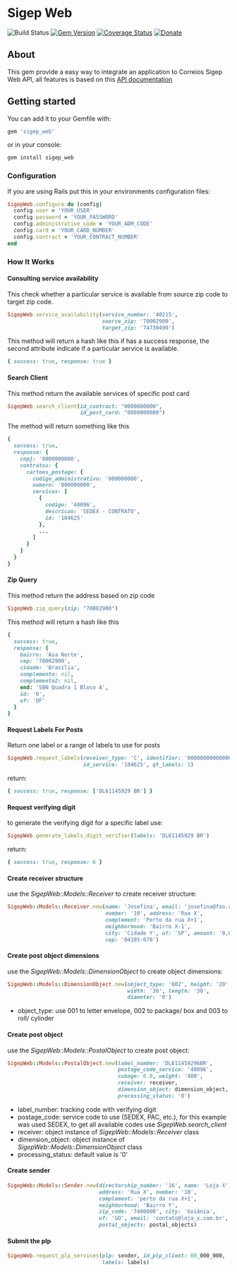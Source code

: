 # Sigep Web

![Build Status](https://github.com/marceloperini/sigep_web/workflows/Ruby/badge.svg)
[![Gem Version](https://badge.fury.io/rb/sigep_web.svg)](https://badge.fury.io/rb/sigep_web)
[![Coverage Status](https://coveralls.io/repos/github/marceloperini/sigep_web/badge.svg?branch=master)](https://coveralls.io/github/marceloperini/sigep_web?branch=master)
[![Donate](https://img.shields.io/badge/Donate-PayPal-green.svg)](https://www.paypal.com/cgi-bin/webscr?cmd=_s-xclick&hosted_button_id=DWFWT6N2YCZTG)

## About

This gem provide a easy way to integrate an application to Correios Sigep Web API, all features is based on this [API documentation](http://www.corporativo.correios.com.br/encomendas/sigepweb/doc/Manual_de_Implementacao_do_Web_Service_SIGEP_WEB.pdf)

## Getting started

You can add it to your Gemfile with:

``` ruby
gem 'sigep_web'
```

or in your console:

``` ruby
gem install sigep_web
```

### Configuration

If you are using Rails put this in your environments configuration files:

``` ruby
SigepWeb.configure do |config|
  config.user = 'YOUR_USER'
  config.password = 'YOUR_PASSWORD'
  config.administrative_code = 'YOUR_ADM_CODE'
  config.card = 'YOUR_CARD_NUMBER'
  config.contract = 'YOUR_CONTRACT_NUMBER'
end
```
### How It Works

#### Consulting service availability

This check whether a particular service is available from source zip code to target zip code.

``` ruby
SigepWeb.service_availability(service_number: '40215',
                              source_zip: '70002900',
                              target_zip: '74730490')
```

This method will return a hash like this if has a success response, the second attribute indicate if a particular service is available.

``` ruby
{ success: true, response: true }
```

#### Search Client

This method return the available services of specific post card

``` ruby
SigepWeb.search_client(id_contract: "0000000000",
                       id_post_card: "0000000000")
```

The method will return something like this

``` ruby
{
  success: true,
  response: {
    cnpj: '0000000000',
    contratos: {
      cartoes_postage: {
        codigo_administrativo: '000000000',
        numero: '000000000',
        servicos: [
          {
            codigo: '40096',
            descricao: 'SEDEX - CONTRATO',
            id: '104625'
          },
          ...
        ]
      }
    }
  }
}
```

#### Zip Query

This method return the address based on zip code

``` ruby
SigepWeb.zip_query(zip: "70002900")
```

This method will return a hash like this

``` ruby
{
  success: true,
  response: {
    bairro: 'Asa Norte',
    cep: '70002900',
    cidade: 'Brasília',
    complemento: nil,
    complemento2: nil,
    end: 'SBN Quadra 1 Bloco A',
    id: '0',
    uf: 'DF'
  }
}
```

#### Request Labels For Posts

Return one label or a range of labels to use for posts

``` ruby
SigepWeb.request_labels(receiver_type: 'C', identifier: '00000000000000',
                        id_service: '104625', qt_labels: 1)
```

return:

```ruby
{ success: true, response: ['DL61145929 BR'] }
```

#### Request verifying digit

to generate the verifying digit for a specific label use:

```ruby
SigepWeb.generate_labels_digit_verifier(labels: 'DL61145929 BR')
```

return:

```ruby
{ success: true, response: 6 }
```

#### Create receiver structure

use the _SigepWeb::Models::Receiver_ to create receiver structure:

```ruby
SigepWeb::Models::Receiver.new(name: 'Josefina', email: 'josefina@foo.com',
                               number: '10', address: 'Rua X',
                               complement: 'Perto da rua X+1',
                               neighborhood: 'Bairro X-1',
                               city: 'Cidade Y', uf: 'SP', amount: '0,0',
                               cep: '04105-070')
```
#### Create post object dimensions

use the _SigepWeb::Models::DimensionObject_ to create object dimensions:

```ruby
SigepWeb::Models::DimensionObject.new(object_type: '002', height: '20',
                                      width: '30', length: '38',
                                      diameter: '0')
```

*   object_type: use 001 to letter envelope, 002 to package/ box and 003 to roll/ cylinder

#### Create post object

use the _SigepWeb::Models::PostalObject_ to create post object:

```ruby
SigepWeb::Models::PostalObject.new(label_number: 'DL611459296BR',
                                   postage_code_service: '40096',
                                   cubage: 0.0, weight: '400',
                                   receiver: receiver,
                                   dimension_object: dimension_object,
                                   processing_status: '0')
```

*   label_number: tracking code with verifying digit
*   postage_code: service code to use (SEDEX, PAC, etc.), for this example was used SEDEX, to get all available codes use _SigepWeb.search_client_
*   receiver: object instance of _SigepWeb::Models::Receiver_ class
*   dimension_object: object instance of _SigepWeb::Models::DimensionObject_ class
*   processing_status: default value is '0'

#### Create sender

```ruby
SigepWeb::Models::Sender.new(directorship_number: '16', name: 'Loja X',
                             address: 'Rua X', number: '10',
                             complement: 'perto da rua X+1',
                             neighborhood: 'Bairro Y',
                             zip_code: '7400000', city: 'Goiânia',
                             uf: 'GO', email: 'contato@loja_x.com.br',
                             postal_objects: postal_objects)
```

#### Submit the plp

```ruby
SigepWeb.request_plp_services(plp: sender, id_plp_client: 00_000_000,
                              labels: labels)
```
